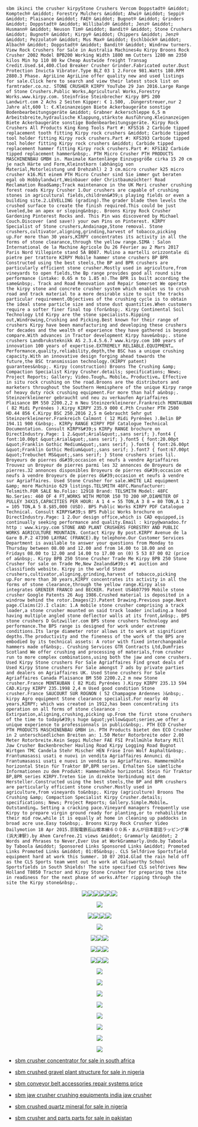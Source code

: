 
```
sbm ikinci the crusher kirpyStone Crushers Vercom Doppstadt® &middot; Komptech® &middot; Forestry Mulchers &middot; Ahwi® &middot; Seppi® &middot; Plaisance &middot; FAE® &middot; Bugnot® &middot; Grinders &middot; Doppstadt® &middot; Willibald® &middot; Jenz® &middot; Husmann® &middot; Neuson Tim® &middot; Bandit® &middot; Stone Crushers &middot; Bugnot® &middot; Kirpy® &middot; Chippers &middot; Jenz® &middot; Pezzolato® &middot; Mus Max® &middot; Eschlböck® &middot; Albach® &middot; Doppstadt® &middot; Bandit® &middot; Windrow turners. View Rock Crushers for Sale in Australia Machines4u Kirpy Broons Rock Crusher 2002 Model BPB200 Working Width 1800 mm Cutters 1280 mm 2350 kilos Min hp 110 80 kw Cheap Austwide freight Transag Credit.Used.$4,400.Clod Breaker Crusher Grinder.Fabricated outer.Dust Protection Invicta Vibrator.Type BLZ 03 1 2.Force 981.Watts 180.RPM 2880.3 Phase. AgriLine AgriLine offer quality new and used listings for sale.Click here to search and view their latest stock list on farmtrader.co.nz. STONE CRUSHER KIRPY YouTube 29 Jan 2016.Large Range of Stone Crushers.Public Works,Agricultural Works,Forestry Works.www.kirpy.com. Steinfräse Steinbrecher Kirpy BPS 200 Landwirt.com 2 Achs 2 Seiten Kipper: € 1.500, .Düngerstreuer,nur 2 Jahre alt,600 l: €.Kleinanzeigen Biete Ackerbaugeräte sonstige Bodenbearbeitungsgeräte &middot; Grabner Ackerschleppe 6,5 m Arbeitsbreite,hydraulische Klappung,stärkste Ausführung.Kleinanzeigen Biete Ackerbaugeräte sonstige Bodenbearbeitungsgeräte. Kirpy Rock Crushers All Products King Kong Tools Part #: KFS516 2 Carbide tipped replacement tooth fitting Kirpy rock crushers &middot; Carbide tipped tool holder fitting Kirpy rock crushers.Part #: KFS393 Carbide tipped tool holder fitting Kirpy rock crushers &middot; Carbide tipped replacement hammer fitting Kirpy rock crushers.Part #: KFS182 Carbide tipped replacement hammer&nbsp;. PTH Micro Crusher PTH PRODUCTS MASCHINENBAU GMBH in. Maximale Kantenlänge Einzugsgröße cirka 15 20 cm je nach Härte und Form,Kleinstkorn (abhängig von Material,Motorleistung und Drehzahl) 2 3 cm.micro crusher k25 micro crusher k16.Mit einem PTH Micro Crusher sind Sie immer gut beraten egal ob Hobbylandwirt,Weinbauer oder Christbaumzüchter! Road Reclamation Road&amp;Track maintenance in the UK Meri crusher crushing forest roads Kirpy Crusher 1.Our crushers are capable of crushing stones in agricultural fields,children&#39;s playing fields or even a building site.2.LEVELLING (grading).The grader blade then levels the crushed surface to create the finish required.This could be just leveled,be an apex or sloping&nbsp;. Broons Kirpy Rock Crusher Gardening Pinterest Rocks and. This Pin was discovered by Michael Couch.Discover (and save!) your own Pins on Pinterest. KIRPY Specialist of Stone crushers,Andainage,Stone removal. Stone crushers,cultivator,aligning,grinding,harvest of tobacco,picking up.For more than 30 years,KIRPY concentrates its activity in all the forms of stone clearance,through the yellow range.SIMA : Salon International de la Machine Agricole Du 26 Février au 2 Mars 2017 Paris Nord Villepinte stand 5A B087. Mulino a martelli orizzontale di pietre per trattore KIRPY Mobile hammer stone crushers BP BPR Constructed using the best steels,the BP and BPR crushers are particularly efficient stone crusher.Mostly used in agriculture,from vineyards to open fields,the Bp range provides good all round site performance (intake: 0.65 m to 1.85 m).The BPR is built according the same&nbsp;. Track and Road Renovation and Repair Somerset We operate the kirpy stone and concrete crusher system which enables us to crush road and track material to a more desirable size to suit the tracks particular requirement.Objectives of the crushing cycle is to obtain the ideal stone particle size and stone dust quantities.When customers require a softer finer final top (for&nbsp;. Kirpy Continental Soil Technology Ltd Kirpy are the stone specialists.Ripping out,Windrowing,Crushing and Picking.Best known for their range of crushers Kirpy have been manufacturing and developing these crushers for decades and the wealth of experience they have gathered is beyond compare.With advances in Tractor development Kirpy have&nbsp;. stone crushers Landbruksteknikk AS 2.3.4.5.6.7 www.kirpy.com 100 years of innovation 100 years of expertise.EXTREMELY RELIABLE.EQUIPMENT… Performance,quality,reliability,depth,the BSC has a unique crushing capacity.With an innovative design forging ahead towards the future,the BSC transmission technology.(KIRPY patent) guarantees&nbsp;. Kirpy (construction) Broons The Crushing &amp; Compaction Specialist Kirpy Crusher.details; specifications; News; Project Reports; Gallery; Video.Tough… Mobile… Productive… Effective in situ rock crushing on the road.Broons are the distributors and marketers throughout the Southern Hemisphere of the unique Kirpy range of heavy duty rock crushing equipment.For more than half a&nbsp;. Steinzerkleinerer gebraucht und neu zu verkaufen Agriaffaires Plaisance BM 550 2200.2,2 m Neu Steinzerkleinerer.Frankreich MONTAUBAN ( 82 Midi Pyrénées ).Kirpy KIRPY 235.9 000 €.Pth Crusher PTH 2500 HD.44 856 €.Kirpy BSC 250.2016 2,5 m Gebraucht Sehr gut Steinzerkleinerer.Frankreich Calmont ( 12 Midi Pyrénées ).Belin BP 194.11 900 €&nbsp;. KIRPy RANGE KIRPY PDF Catalogue Technical Documentation. Consult KIRPY&#39;s KIRPy RANGE brochure on DirectIndustry.Page: 1 2.&quot;Arial&quot;,sans serif; }.font4 { font:10.00pt &quot;Arial&quot;,sans serif; }.font5 { font:20.00pt &quot;Franklin Gothic Medium&quot;,sans serif; }.font6 { font:26.00pt &quot;Franklin Gothic Medium&quot;,sans serif; }.font7 { font:67.00pt &quot;Trebuchet MS&quot;,sans serif; } Stone crushers sries lil. Broyeurs de pierres d&#39;occasion et neufs à vendre Agriaffaires Trouvez un Broyeur de pierres parmi les 32 annonces de Broyeurs de pierres.32 annonces disponibles Broyeurs de pierres d&#39;occasion et neufs à vendre Broyeurs de pierres d&#39;occasion et neufs à vendre sur Agriaffaires. Used Stone Crusher for sale.WHITE LAI equipment &amp; more Machinio 629 listings.TELSMITH 48FC.Manufacturer: Telsmith.FOR SALE No.Folio: 12918 Brand: TELSMITH Model: 48FC No.Series: 460 OF 4 FT,WORKS WITH MOTOR 150 TO 200 HP,DIAMETER OF PULLEY 34X15,CAPACITIES PER HOUR: A 1 4 = 55 TON,A 3 8 = 80 TON,A 1 2 = 105 TON,A 5 8.$85,000 (USD). BPS Public Works KIRPY PDF Catalogue Technical. Consult KIRPY&#39;s BPS Public Works brochure on DirectIndustry.Page: 1 2.Our design office,which is CAD equipped,is continually seeking performance and quality.Email : kirpy@wanadoo.fr http : www.kirpy.com STONE AND PLANT CRUSHERS FORESTRY AND PUBLIC WORKS AGRICULTURE MOUNTAIN. Contact Kirpy By post.KIRPY Avenue de la Gare B.P.2 47390 LAYRAC (FRANCE).By telephone.Our Customer Services Department is available to answer your questions from Monday to Thursday between 08.00 and 12.00 and from 14.00 to 18.00 and on Fridays 08.00 to 12.00 and 14.00 to 17.00 on (0) 5 53 87 00 02 (price of a&nbsp;. Kirpy BPB 250 Stone Crusher Trade Me Kirpy BPB 250 Stone Crusher for sale on Trade Me,New Zealand&#39;s #1 auction and classifieds website. Kirpy in the world Stone crushers,cultivator,aligning,grinding,harvest of tobacco,picking up.For more than 30 years,KIRPY concentrates its activity in all the forms of stone clearance,through the yellow range.Kirpy also integrates GRENIER FRANCO and BECKER. Patent US4607799 Mobile stone crusher Google Patents 26 Aug 1986.Crushed material is deposited in a windrow behind the rotor.Images(2).Patent Drawing.Previous page.Next page.Claims(2).I claim: 1.A mobile stone crusher comprising a track loader,a stone crusher mounted on said track loader including.a hood having multiple angled stone deflector walls at its front,&nbsp;. BPS stone crushers D Gutzwiller.com BPS stone crushers Technology and performance.The BPS range is designed for work under extreme conditions.Its large diameter rotor allows it to work at significant depths.The productivity and the fineness of the work of the BPS are embodied by its technical assets: A rotor with fixed interchangeable hammers made of&nbsp;. Crushing Services GTR Contracts Ltd,Dumfries Scotland We offer crushing and processing of materials,from crusher run to more complex combinations,using both the jaw and cone crushers. Used Kirpy Stone crushers For Sale Agriaffaires Find great deals of Used Kirpy Stone crushers For Sale amongst 7 ads by private parties and dealers on Agriaffaires UK. Used Stone crushers For Sale Agriaffaires Canada Plaisance BM 550 2200.2,2 m new Stone crusher.France MONTAUBAN ( 82 Midi Pyrénées ).Kirpy KIRPY 235.13 594 CAD.Kirpy KIRPY 235.1998 2,4 m Used good condition Stone crusher.France SAUCOURT SUR ROGNON ( 52 Champagne Ardennes )&nbsp;. kirpy Agro equipment Stone clearance specialist.For nearly 40 years,KIRPY; which was created in 1912,has been concentrating its operation on all forms of stone clearance : Extirpation,aligning,crushing,picking up.From the first stone crushers of the time to today&#39;s huge &quot;yellow&quot;series,we offer a unique experience to professionnals in public&nbsp;. PTH ECO Crusher PTH PRODUCTS MASCHINENBAU GMBH in. PTH Products bietet den ECO Crusher in 2 unterschiedlichen Breiten an: 1.50 Meter Rotorbreite oder 2.00 Meter Rotorbreite.Kein Seppi Mulcher FAE FSI Prallmühle Rotary Mill Jaw Crusher Backenbrecher Hauling Road Kirpy Logging Road Bugnot Wirtgen TMC Candela Stehr Mischer HEN Fräse Iron Wolf Asphalt&nbsp;. Frantumasassi usati e nuovi in vendita Agriaffaires Annunci di Frantumasassi usati e nuovi in vendita su Agriaffaires. Hammermühle horizontal Stein für Traktor BP,BPR series. Erhalten Sie sämtliche Informationen zu dem Produkt: Hammermühle horizontal Stein für Traktor BP,BPR series KIRPY.Treten Sie in direkte Verbindung mit dem Hersteller.Constructed using the best steels,the BP and BPR crushers are particularly efficient stone crusher.Mostly used in agriculture,from vineyards to&nbsp;. Kirpy (agriculture) Broons The Crushing &amp; Compaction Specialist Kirpy Crusher.details; specifications; News; Project Reports; Gallery.Simple.Mobile… Outstanding… Setting a cracking pace.Vineyard managers frequently use Kirpy to prepare virgin ground ready for planting,or to rehabilitate their mid row,while it is equally at home in cleaning up paddocks in broad acre use.Easy to&nbsp;. Broons Kirpy Rock Crusher Video Dailymotion 18 Apr 2015.京阪電鉄石山坂本線６００系・まんが日本昔話ラッピング車(浜大津駅).by Ahem Carefree.21 views &middot; Grammarly &middot; 2 Words and Phrases to Never,Ever Use at WorkGrammarly.Undo.by Taboola by Taboola &middot; Sponsored Links Sponsored Links &middot; Promoted Links Promoted Links &middot; 01:05&nbsp;. CLS Selfdrive Sportsfield equipment hard at work this Summer. 10 07 2014.Glad the rain held off as the CLS Sports team went out to work at Galsworthy School Sportsfields in South Shields! The site specified CLS selfdrives New Holland T8050 Tractor and Kirpy Stone Crusher for preparing the site in readiness for the next phase of works.After ripping through the site the Kirpy stone&nbsp;. 
```

<div align="center">
  
<a rel="nofollow" href="https://m.shibang-china.com?f=github&k=sbm+ikinci+the+crusher+kirpy"><img src="https://static.shibang-china.com/en/l.png"></a><img src="https://static.shibang-china.com/en/hw.png"><a rel="nofollow" href="https://m.shibang-china.com/product/?f=github&k=sbm+ikinci+the+crusher+kirpy"><img src="https://static.shibang-china.com/en/p.png"></a><a rel="nofollow" href="https://m.shibang-china.com/cases/?f=github&k=sbm+ikinci+the+crusher+kirpy"><img src="https://static.shibang-china.com/en/c.png"></a><a rel="nofollow" href="https://m.shibang-china.com/news/?f=github&k=sbm+ikinci+the+crusher+kirpy"><img src="https://static.shibang-china.com/en/n.png"></a><a rel="nofollow" href="https://m.shibang-china.com?f=github&k=sbm+ikinci+the+crusher+kirpy"><img src="https://static.shibang-china.com/en/m.png"></a>

<a rel="nofollow" href="https://m.shibang-china.com/product/?f=github&k=sbm+ikinci+the+crusher+kirpy"><img src="https://static.shibang-china.com/en/b.jpg"></a>
  
<a rel="nofollow" href="https://m.shibang-china.com/solution-aggregate.html?f=github&k=sbm+ikinci+the+crusher+kirpy"><img src="https://static.shibang-china.com/en/a.jpg"></a><a rel="nofollow" href="https://m.shibang-china.com/solution-mine.html?f=github&k=sbm+ikinci+the+crusher+kirpy"><img src="https://static.shibang-china.com/en/m.jpg"></a><a rel="nofollow" href="https://m.shibang-china.com/solution-mill.html?f=github&k=sbm+ikinci+the+crusher+kirpy"><img src="https://static.shibang-china.com/en/g.jpg"></a><a rel="nofollow" href="https://m.shibang-china.com/solution-epc.html?f=github&k=sbm+ikinci+the+crusher+kirpy"><img src="https://static.shibang-china.com/en/e.jpg"></a>

<a rel="nofollow" href="https://m.shibang-china.com/product/?f=github&k=sbm+ikinci+the+crusher+kirpy"><img src="https://static.shibang-china.com/en/a-p.png"></a>

<a rel="nofollow" href="https://m.shibang-china.com/product/crusher/c6x.html?f=github&k=sbm+ikinci+the+crusher+kirpy"><img src="https://static.shibang-china.com/en/j.jpg"></a><a rel="nofollow" href="https://m.shibang-china.com/product/crusher/ci5x.html?f=github&k=sbm+ikinci+the+crusher+kirpy"><img src="https://static.shibang-china.com/en/i.jpg"></a><a rel="nofollow" href="https://m.shibang-china.com/product/crusher/hst.html?f=github&k=sbm+ikinci+the+crusher+kirpy"><img src="https://static.shibang-china.com/en/c.jpg"></a>

<a rel="nofollow" href="https://m.shibang-china.com/product/mill/mtw.html?f=github&k=sbm+ikinci+the+crusher+kirpy"><img src="https://static.shibang-china.com/en/mtw.jpg"></a><a rel="nofollow" href="https://m.shibang-china.com/product/mill/scm.html?f=github&k=sbm+ikinci+the+crusher+kirpy"><img src="https://static.shibang-china.com/en/scm.jpg"></a><a rel="nofollow" href="https://m.shibang-china.com/product/mill/lm.html?f=github&k=sbm+ikinci+the+crusher+kirpy"><img src="https://static.shibang-china.com/en/lm.jpg"></a>

<a rel="nofollow" href="https://m.shibang-china.com/product/sand/vsi6x.html?f=github&k=sbm+ikinci+the+crusher+kirpy"><img src="https://static.shibang-china.com/en/6x.jpg"></a><a rel="nofollow" href="https://m.shibang-china.com/product/sand/vu.html?f=github&k=sbm+ikinci+the+crusher+kirpy"><img src="https://static.shibang-china.com/en/vu.jpg"></a><a rel="nofollow" href="https://m.shibang-china.com/product/mobile/klun.html?f=github&k=sbm+ikinci+the+crusher+kirpy"><img src="https://static.shibang-china.com/en/k.jpg"></a>

<a rel="nofollow" href="https://m.shibang-china.com/cases/?f=github&k=sbm+ikinci+the+crusher+kirpy"><img src="https://static.shibang-china.com/en/case.png"></a>

<a rel="nofollow" href="https://m.shibang-china.com/cases/aggregate/202.html?f=github&k=sbm+ikinci+the+crusher+kirpy"><img src="https://static.shibang-china.com/en/c-1.jpg"></a>

<a rel="nofollow" href="https://m.shibang-china.com/cases/aggregate/203.html?f=github&k=sbm+ikinci+the+crusher+kirpy"><img src="https://static.shibang-china.com/en/c-2.jpg"></a>

<a rel="nofollow" href="https://m.shibang-china.com/cases/mill/123.html?f=github&k=sbm+ikinci+the+crusher+kirpy"><img src="https://static.shibang-china.com/en/c-3.jpg"></a>

<a rel="nofollow" href="https://m.shibang-china.com/contact_us.html?f=github&k=sbm+ikinci+the+crusher+kirpy"><img src="https://static.shibang-china.com/en/contact.png"></a>

<a rel="nofollow" href="https://swt.shibang-china.com/?f=github&k=sbm+ikinci+the+crusher+kirpy"><img src="https://static.shibang-china.com/en/chat.png"></a>

<a rel="nofollow" href="https://whatsapp.shibangsoft.com/WhatsApp.php?f=github&k=sbm+ikinci+the+crusher+kirpy"><img src="https://static.shibang-china.com/en/whatsapp.png"></a>

<a rel="nofollow" href="https://m.shibang-china.com/?f=github&k=sbm+ikinci+the+crusher+kirpy"><img src="https://static.shibang-china.com/en/website.png"></a>

</div>


* [sbm crusher concentrator for sale in south africa](sbm%20crusher%20concentrator%20for%20sale%20in%20south%20africa.md)

* [sbm crushed gravel plant structure for sale in nigeria](sbm%20crushed%20gravel%20plant%20structure%20for%20sale%20in%20nigeria.md)

* [sbm conveyor belt accessories repair systems price](sbm%20conveyor%20belt%20accessories%20repair%20systems%20price.md)

* [sbm jaw crusher crushing equipments india jaw crusher](sbm%20jaw%20crusher%20crushing%20equipments%20india%20jaw%20crusher.md)

* [sbm crushed quartz mineral for sale in nigeria](sbm%20crushed%20quartz%20mineral%20for%20sale%20in%20nigeria.md)

* [sbm crusher and parts parts for sale in pakistan](sbm%20crusher%20and%20parts%20parts%20for%20sale%20in%20pakistan.md)